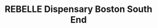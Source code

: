 ---
title: "REBELLE Dispensary Boston South End"
url: /boston/rebelle-dispensary-boston-south-end/
shop: cannabis
---